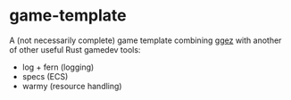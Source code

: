 # game-template

A (not necessarily complete) game template combining [ggez](https://github.com/ggez/ggez/) with another of other useful Rust
gamedev tools:

 * log + fern (logging)
 * specs (ECS)
 * warmy (resource handling)
